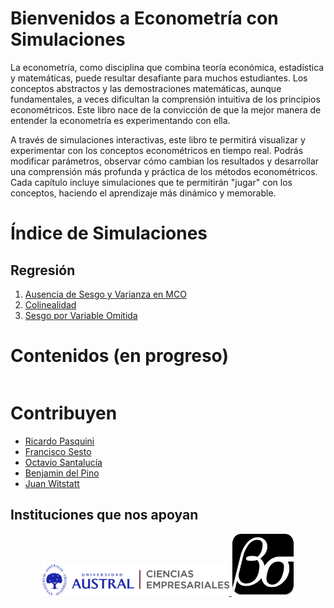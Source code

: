 # Bienvenidos a Econometría con Simulaciones

La econometría, como disciplina que combina teoría económica, estadística y matemáticas, puede resultar desafiante para muchos estudiantes. Los conceptos abstractos y las demostraciones matemáticas, aunque fundamentales, a veces dificultan la comprensión intuitiva de los principios econométricos. Este libro nace de la convicción de que la mejor manera de entender la econometría es experimentando con ella.

A través de simulaciones interactivas, este libro te permitirá visualizar y experimentar con los conceptos econométricos en tiempo real. Podrás modificar parámetros, observar cómo cambian los resultados y desarrollar una comprensión más profunda y práctica de los métodos econométricos. Cada capítulo incluye simulaciones que te permitirán "jugar" con los conceptos, haciendo el aprendizaje más dinámico y memorable.

# Índice de Simulaciones
## Regresión

1. [Ausencia de Sesgo y Varianza en MCO](http://simuecon.com/unbiasedness)
2. [Colinealidad](http://simuecon.com/multicollinearity)
3. [Sesgo por Variable Omitida](http://simuecon.com/obv) 


# Contenidos (en progreso)
```{tableofcontents}
```

# Contribuyen

* [Ricardo Pasquini](https://ricardopasquini.com/) 
* [Francisco Sesto](https://github.com/franciscosesto)
* [Octavio Santalucía](https://github.com/OctavioSantalucia)
* [Benjamin del Pino](https://github.com/bendelpino)
* [Juan Witstatt](https://github.com/Juanwittstatt)


## Instituciones que nos apoyan

<div style="text-align: center;">

<a href="https://www.austral.edu.ar/cienciasempresariales/">
<img src="images/logo_empresariales_color.png" alt="Facultad de Ciencias Empresariales, Universidad Austral" style="width: 80%; max-width: 300px;">
</a>

<a href="https://betasigma.tech/">
<img src="images/logo_beta_sigma_background.svg" alt="Beta Sigma" style="width: 20%; max-width: 300px;">
</a>

</div>